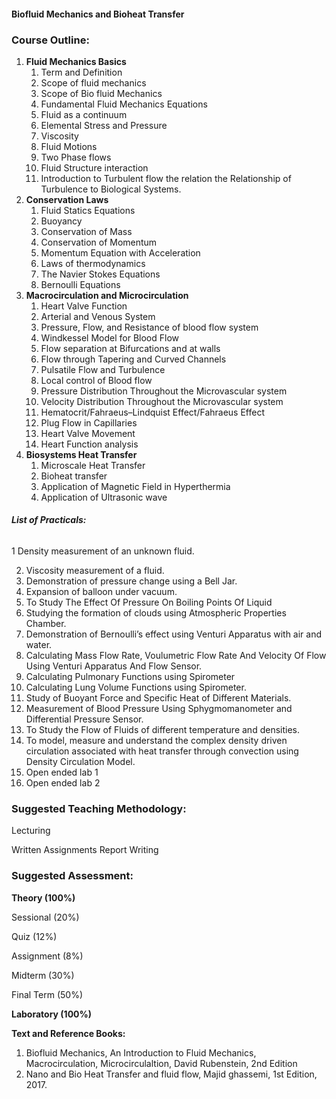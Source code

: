 #### **Biofluid Mechanics and Bioheat Transfer**

### **Course Outline:**
1. **Fluid Mechanics Basics**
   1. Term and Definition
   1. Scope of fluid mechanics
   1. Scope of Bio fluid Mechanics
   1. Fundamental Fluid Mechanics Equations
   1. Fluid as a continuum
   1. Elemental Stress and Pressure
   1. Viscosity
   1. Fluid Motions
   1. Two Phase flows
   1. Fluid Structure interaction
   1. Introduction to Turbulent flow the relation the Relationship of Turbulence to Biological Systems.
1. **Conservation Laws**
   1. Fluid Statics Equations
   1. Buoyancy
   1. Conservation of Mass
   1. Conservation of Momentum
   1. Momentum Equation with Acceleration
   1. Laws of thermodynamics
   1. The Navier Stokes Equations
   1. Bernoulli Equations
1. **Macrocirculation and Microcirculation**
   1. Heart Valve Function
   1. Arterial and Venous System
   1. Pressure, Flow, and Resistance of blood flow system
   1. Windkessel Model for Blood Flow
   1. Flow separation at Bifurcations and at walls
   1. Flow through Tapering and Curved Channels
   1. Pulsatile Flow and Turbulence
   1. Local control of Blood flow
   1. Pressure Distribution Throughout the Microvascular system
   1. Velocity Distribution Throughout the Microvascular system
   1. Hematocrit/Fahraeus–Lindquist Effect/Fahraeus Effect
   1. Plug Flow in Capillaries
   1. Heart Valve Movement
   1. Heart Function analysis
1. **Biosystems Heat Transfer**
   1. Microscale Heat Transfer
   1. Bioheat transfer
   1. Application of Magnetic Field in Hyperthermia
   1. Application of Ultrasonic wave
###### **List of Practicals:**
1	Density measurement of an unknown fluid.

2. Viscosity measurement of a fluid.
2. Demonstration of pressure change using a Bell Jar.
2. Expansion of balloon under vacuum.
2. To Study The Effect Of Pressure On Boiling Points Of Liquid
2. Studying the formation of clouds using Atmospheric Properties Chamber.
2. Demonstration of Bernoulli’s effect using Venturi Apparatus with air and water.
2. Calculating Mass Flow Rate, Voulumetric Flow Rate And Velocity Of Flow Using Venturi Apparatus And Flow Sensor.
2. Calculating Pulmonary Functions using Spirometer
2. Calculating Lung Volume Functions using Spirometer.
2. Study of Buoyant Force and Specific Heat of Different Materials.
2. Measurement of Blood Pressure Using Sphygmomanometer and Differential Pressure Sensor.
2. To Study the Flow of Fluids of different temperature and densities.
2. To model, measure and understand the complex density driven circulation associated with heat transfer through convection using Density Circulation Model.
2. Open ended lab 1
2. Open ended lab 2
### **Suggested Teaching Methodology:**
Lecturing

Written Assignments Report Writing
### **Suggested Assessment:**
**Theory (100%)**

Sessional (20%)

Quiz (12%)

Assignment (8%)

Midterm (30%)

Final Term (50%)

**Laboratory (100%)**

**Text and Reference Books:**

1. Biofluid Mechanics, An Introduction to Fluid Mechanics, Macrocirculation, Microcirculaltion, David Rubenstein, 2nd Edition
1. Nano and Bio Heat Transfer and fluid flow, Majid ghassemi, 1st Edition, 2017.

